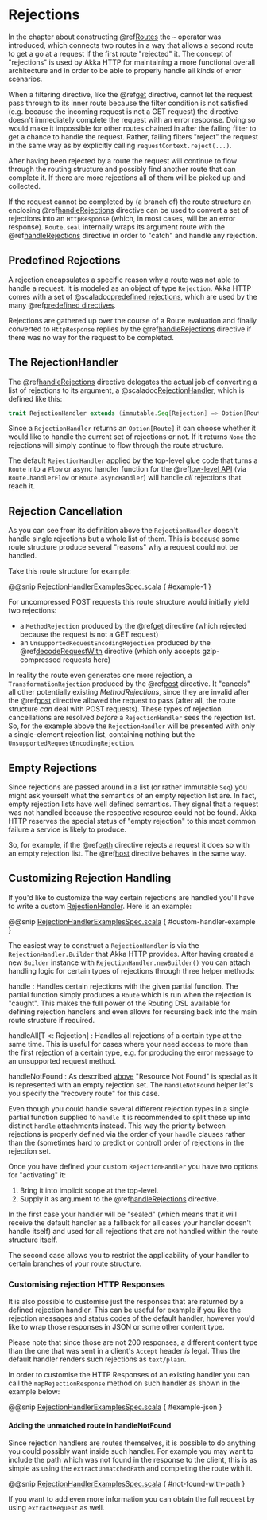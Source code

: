 # Rejections

In the chapter about constructing @ref[Routes](routes.md) the `~` operator was introduced, which connects two routes in a way
that allows a second route to get a go at a request if the first route "rejected" it. The concept of "rejections" is
used by Akka HTTP for maintaining a more functional overall architecture and in order to be able to properly
handle all kinds of error scenarios.

When a filtering directive, like the @ref[get](directives/method-directives/get.md) directive, cannot let the request pass through to its inner route because
the filter condition is not satisfied (e.g. because the incoming request is not a GET request) the directive doesn't
immediately complete the request with an error response. Doing so would make it impossible for other routes chained in
after the failing filter to get a chance to handle the request.
Rather, failing filters "reject" the request in the same way as by explicitly calling `requestContext.reject(...)`.

After having been rejected by a route the request will continue to flow through the routing structure and possibly find
another route that can complete it. If there are more rejections all of them will be picked up and collected.

If the request cannot be completed by (a branch of) the route structure an enclosing @ref[handleRejections](directives/execution-directives/handleRejections.md) directive
can be used to convert a set of rejections into an `HttpResponse` (which, in most cases, will be an error response).
`Route.seal` internally wraps its argument route with the @ref[handleRejections](directives/execution-directives/handleRejections.md) directive in order to "catch"
and handle any rejection.

## Predefined Rejections

A rejection encapsulates a specific reason why a route was not able to handle a request. It is modeled as an object of
type `Rejection`. Akka HTTP comes with a set of @scaladoc[predefined rejections](akka.http.scaladsl.server.Rejection), which are used by the many
@ref[predefined directives](directives/alphabetically.md).

Rejections are gathered up over the course of a Route evaluation and finally converted to `HttpResponse` replies by
the @ref[handleRejections](directives/execution-directives/handleRejections.md) directive if there was no way for the request to be completed.

<a id="the-rejectionhandler"></a>
## The RejectionHandler

The @ref[handleRejections](directives/execution-directives/handleRejections.md) directive delegates the actual job of converting a list of rejections to its argument, a
@scaladoc[RejectionHandler](akka.http.scaladsl.server.RejectionHandler), which is defined like this:

```scala
trait RejectionHandler extends (immutable.Seq[Rejection] => Option[Route])
```

Since a `RejectionHandler` returns an `Option[Route]` it can choose whether it would like to handle the current set
of rejections or not. If it returns `None` the rejections will simply continue to flow through the route structure.

The default `RejectionHandler` applied by the top-level glue code that turns a `Route` into a
`Flow` or async handler function for the @ref[low-level API](../server-side/low-level-server-side-api.md) (via
`Route.handlerFlow` or `Route.asyncHandler`) will handle *all* rejections that reach it.

## Rejection Cancellation

As you can see from its definition above the `RejectionHandler` doesn't handle single rejections but a whole list of
them. This is because some route structure produce several "reasons" why a request could not be handled.

Take this route structure for example:

@@snip [RejectionHandlerExamplesSpec.scala](../../../../../test/scala/docs/http/scaladsl/server/RejectionHandlerExamplesSpec.scala) { #example-1 }

For uncompressed POST requests this route structure would initially yield two rejections:

 * a `MethodRejection` produced by the @ref[get](directives/method-directives/get.md) directive (which rejected because the request is not a GET request)
 * an `UnsupportedRequestEncodingRejection` produced by the @ref[decodeRequestWith](directives/coding-directives/decodeRequestWith.md) directive (which only accepts
gzip-compressed requests here)

In reality the route even generates one more rejection, a `TransformationRejection` produced by the @ref[post](directives/method-directives/post.md)
directive. It "cancels" all other potentially existing *MethodRejections*, since they are invalid after the
@ref[post](directives/method-directives/post.md) directive allowed the request to pass (after all, the route structure *can* deal with POST requests).
These types of rejection cancellations are resolved *before* a `RejectionHandler` sees the rejection list.
So, for the example above the `RejectionHandler` will be presented with only a single-element rejection list,
containing nothing but the `UnsupportedRequestEncodingRejection`.

<a id="empty-rejections"></a>
## Empty Rejections

Since rejections are passed around in a list (or rather immutable `Seq`) you might ask yourself what the semantics of
an empty rejection list are. In fact, empty rejection lists have well defined semantics. They signal that a request was
not handled because the respective resource could not be found. Akka HTTP reserves the special status of "empty
rejection" to this most common failure a service is likely to produce.

So, for example, if the @ref[path](directives/path-directives/path.md) directive rejects a request it does so with an empty rejection list. The
@ref[host](directives/host-directives/host.md) directive behaves in the same way.

## Customizing Rejection Handling

If you'd like to customize the way certain rejections are handled you'll have to write a custom
[RejectionHandler](#the-rejectionhandler). Here is an example:

@@snip [RejectionHandlerExamplesSpec.scala](../../../../../test/scala/docs/http/scaladsl/server/RejectionHandlerExamplesSpec.scala) { #custom-handler-example }

The easiest way to construct a `RejectionHandler` is via the `RejectionHandler.Builder` that Akka HTTP provides.
After having created a new `Builder` instance with `RejectionHandler.newBuilder()`
you can attach handling logic for certain types of rejections through three helper methods:

handle
: Handles certain rejections with the given partial function. The partial function simply produces a `Route` which is
run when the rejection is "caught". This makes the full power of the Routing DSL available for defining rejection
handlers and even allows for recursing back into the main route structure if required.

handleAll[T <: Rejection]
: Handles all rejections of a certain type at the same time. This is useful for cases where your need access to more
than the first rejection of a certain type, e.g. for producing the error message to an unsupported request method.

handleNotFound
: As described [above](#empty-rejections) "Resource Not Found" is special as it is represented with an empty
rejection set. The `handleNotFound` helper let's you specify the "recovery route" for this case.


Even though you could handle several different rejection types in a single partial function supplied to `handle`
it is recommended to split these up into distinct `handle` attachments instead.
This way the priority between rejections is properly defined via the order of your `handle` clauses rather than the
(sometimes hard to predict or control) order of rejections in the rejection set.

Once you have defined your custom `RejectionHandler` you have two options for "activating" it:

 1. Bring it into implicit scope at the top-level.
 2. Supply it as argument to the @ref[handleRejections](directives/execution-directives/handleRejections.md) directive.

In the first case your handler will be "sealed" (which means that it will receive the default handler as a fallback for
all cases your handler doesn't handle itself) and used for all rejections that are not handled within the route structure
itself.

The second case allows you to restrict the applicability of your handler to certain branches of your route structure.

### Customising rejection HTTP Responses

It is also possible to customise just the responses that are returned by a defined rejection handler.
This can be useful for example if you like the rejection messages and status codes of the default handler,
however you'd like to wrap those responses in JSON or some other content type.

Please note that since those are not 200 responses, a different content type than the one that was sent in
a client's ``Accept`` header *is* legal. Thus the default handler renders such rejections as ``text/plain``.

In order to customise the HTTP Responses of an existing handler you can call the 
``mapRejectionResponse`` method on such handler as shown in the example below:

@@snip [RejectionHandlerExamplesSpec.scala](../../../../../test/scala/docs/http/scaladsl/server/RejectionHandlerExamplesSpec.scala) { #example-json }

#### Adding the unmatched route in handleNotFound

Since rejection handlers are routes themselves, it is possible to do anything you could possibly want inside such handler.
For example you may want to include the path which was not found in the response to the client, this is as simple as 
using the `extractUnmatchedPath` and completing the route with it.

@@snip [RejectionHandlerExamplesSpec.scala](../../../../../test/scala/docs/http/scaladsl/server/RejectionHandlerExamplesSpec.scala) { #not-found-with-path }

If you want to add even more information you can obtain the full request by using `extractRequest` as well.
